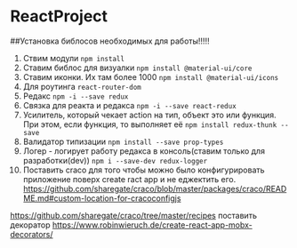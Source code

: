 # ReactProject
##Установка библосов необходимых для работы!!!!!
1) Ствим модули `npm install`
2) Ставим библос для визуалки `npm install @material-ui/core`
3) Ставим иконки. Их там более 1000 `npm install @material-ui/icons`
4) Для роутинга `react-router-dom`
5) Редакс `npm -i --save redux`
6) Связка для реакта и редакса `npm -i --save react-redux`
7) Усилитель, который чекает action на тип, объект это или функция. При этом, если функция, то выполняет её `npm install redux-thunk --save`
8) Валидатор типизации `npm install --save prop-types`
9) Логер - логирует работу редакса в консоль(ставим только для разработки(dev)) `npm i --save-dev redux-logger`
10) Поставить craco для того чтобы можно было конфигурировать приложение поверх create ract app и не еджектить его.
 https://github.com/sharegate/craco/blob/master/packages/craco/README.md#custom-location-for-cracoconfigjs
 
 https://github.com/sharegate/craco/tree/master/recipes
 поставить декоратор
 https://www.robinwieruch.de/create-react-app-mobx-decorators/